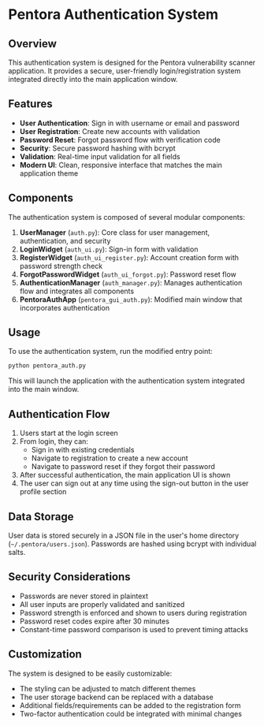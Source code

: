 # Pentora Authentication System

## Overview

This authentication system is designed for the Pentora vulnerability scanner application. It provides a secure, user-friendly login/registration system integrated directly into the main application window.

## Features

- **User Authentication**: Sign in with username or email and password
- **User Registration**: Create new accounts with validation
- **Password Reset**: Forgot password flow with verification code
- **Security**: Secure password hashing with bcrypt
- **Validation**: Real-time input validation for all fields
- **Modern UI**: Clean, responsive interface that matches the main application theme

## Components

The authentication system is composed of several modular components:

1. **UserManager** (`auth.py`): Core class for user management, authentication, and security
2. **LoginWidget** (`auth_ui.py`): Sign-in form with validation
3. **RegisterWidget** (`auth_ui_register.py`): Account creation form with password strength check
4. **ForgotPasswordWidget** (`auth_ui_forgot.py`): Password reset flow
5. **AuthenticationManager** (`auth_manager.py`): Manages authentication flow and integrates all components
6. **PentoraAuthApp** (`pentora_gui_auth.py`): Modified main window that incorporates authentication

## Usage

To use the authentication system, run the modified entry point:

```bash
python pentora_auth.py
```

This will launch the application with the authentication system integrated into the main window.

## Authentication Flow

1. Users start at the login screen
2. From login, they can:
   - Sign in with existing credentials
   - Navigate to registration to create a new account
   - Navigate to password reset if they forgot their password
3. After successful authentication, the main application UI is shown
4. The user can sign out at any time using the sign-out button in the user profile section

## Data Storage

User data is stored securely in a JSON file in the user's home directory (`~/.pentora/users.json`). Passwords are hashed using bcrypt with individual salts.

## Security Considerations

- Passwords are never stored in plaintext
- All user inputs are properly validated and sanitized
- Password strength is enforced and shown to users during registration
- Password reset codes expire after 30 minutes
- Constant-time password comparison is used to prevent timing attacks

## Customization

The system is designed to be easily customizable:
- The styling can be adjusted to match different themes
- The user storage backend can be replaced with a database
- Additional fields/requirements can be added to the registration form
- Two-factor authentication could be integrated with minimal changes 